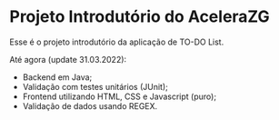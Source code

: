 # Projeto Introdutório do AceleraZG

Esse é o projeto introdutório da aplicação de TO-DO List.

Até agora (update 31.03.2022):
- Backend em Java;
- Validação com testes unitários (JUnit);
- Frontend utilizando HTML, CSS e Javascript (puro);
- Validação de dados usando REGEX.
